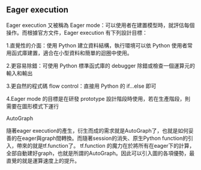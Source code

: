 Eager execution
---------------------------------------------------------------------------------------------------
Eager execution 又被稱為 Eager mode：可以使用者在建置模型時，就評估每個操作。而根據官方文件，Eager execution 有下列設計目標：

1.直覺性的介面：使用 Python 建立資料結構，執行環境可以依 Python 使用者常用函式庫建置，適合在小型資料和簡單的迴圈中使用。

2.更容易除錯：可使用 Python 標準函式庫的 debugger 除錯或檢查一個運算元的輸入和輸出

3.更自然的程式碼 flow control：直接用 Python 的 if...else 即可

4.Eager mode 的目標是在研發 prototype 設計階段時使用，若在生產階段，則需要在圖形模式下運行

AutoGraph

隨著eager execution的產生，衍生而成的需求就是AutoGraph了，也就是如何妥善的在eager與graph間轉換。而隨著session的消失、原生Python function的引入，帶來的就是tf.function了。
tf.function 的魔力在於將所有在eager下的計算，全部自動建好graph，也就是所謂的AutoGraph。因此可以引入圖的各項優勢，最直覺的就是運算速度上的提升。
